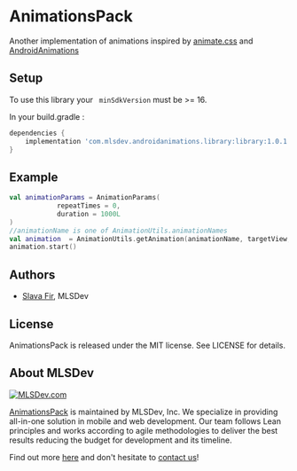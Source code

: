 # AnimationsPack

Another implementation of animations inspired by [animate.css](https://github.com/daneden/animate.css) and [AndroidAnimations](https://github.com/daimajia/AndroidViewAnimations)

## Setup
To use this library your ` minSdkVersion` must be >= 16.

In your build.gradle :
```gradle
dependencies {
    implementation 'com.mlsdev.androidanimations.library:library:1.0.1'
}
```

## Example
```kotlin
val animationParams = AnimationParams(
            repeatTimes = 0,
            duration = 1000L
)
//animationName is one of AnimationUtils.animationNames
val animation  = AnimationUtils.getAnimation(animationName, targetView, animationParams)
animation.start()
```

## Authors
* [Slava Fir][github-fir], MLSDev 

## License
AnimationsPack is released under the MIT license. See LICENSE for details.

## About MLSDev

[<img src="https://raw.githubusercontent.com/MLSDev/development-standards/master/mlsdev-logo.png" alt="MLSDev.com">][mlsdev]

[AnimationsPack](https://github.com/MLSDev/AnimationsPack) is maintained by MLSDev, Inc. We specialize in providing all-in-one solution in mobile and web development. Our team follows Lean principles and works according to agile methodologies to deliver the best results reducing the budget for development and its timeline. 

Find out more [here][mlsdev] and don't hesitate to [contact us][contact]!

[mlsdev]: https://mlsdev.com
[contact]: https://mlsdev.com/contact-us
[github-fir]: https://github.com/SlavaFir
